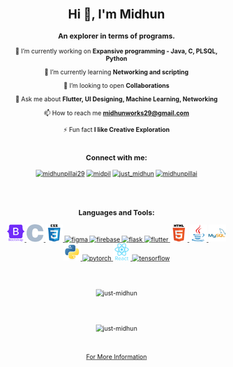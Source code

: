 <h1 align="center">Hi 👋, I'm Midhun</h1>
<h3 align="center">An explorer in terms of programs.</h3>

<div align="center">

🔭 I’m currently working on **Expansive programming - Java, C, PLSQL, Python**

🌱 I’m currently learning **Networking and scripting**

👯 I’m looking to open **Collaborations**

💬 Ask me about **Flutter, UI Designing, Machine Learning, Networking**

📫 How to reach me **midhunworks29@gmail.com**

⚡ Fun fact **I like Creative Exploration**
<br></br>
<h3 >Connect with me:</h3>
<p >
<a href="https://linkedin.com/in/midhunpillai29" target="blank"><img align="center" src="https://raw.githubusercontent.com/rahuldkjain/github-profile-readme-generator/master/src/images/icons/Social/linked-in-alt.svg" alt="midhunpillai29" height="30" width="40" /></a>
<a href="https://kaggle.com/midpil" target="blank"><img align="center" src="https://raw.githubusercontent.com/rahuldkjain/github-profile-readme-generator/master/src/images/icons/Social/kaggle.svg" alt="midpil" height="30" width="40" /></a>
<a href="https://www.behance.net/just_midhun" target="blank"><img align="center" src="https://raw.githubusercontent.com/rahuldkjain/github-profile-readme-generator/master/src/images/icons/Social/behance.svg" alt="just_midhun" height="30" width="40" /></a>
<a href="https://www.leetcode.com/midhunpillai" target="blank"><img align="center" src="https://raw.githubusercontent.com/rahuldkjain/github-profile-readme-generator/master/src/images/icons/Social/leet-code.svg" alt="midhunpillai" height="30" width="40" /></a>
</p>
<br></br>
<h3 >Languages and Tools:</h3>
<p > <a href="https://getbootstrap.com" target="_blank" rel="noreferrer"> <img src="https://raw.githubusercontent.com/devicons/devicon/master/icons/bootstrap/bootstrap-plain-wordmark.svg" alt="bootstrap" width="40" height="40"/> </a> <a href="https://www.cprogramming.com/" target="_blank" rel="noreferrer"> <img src="https://raw.githubusercontent.com/devicons/devicon/master/icons/c/c-original.svg" alt="c" width="40" height="40"/> </a> <a href="https://www.w3schools.com/css/" target="_blank" rel="noreferrer"> <img src="https://raw.githubusercontent.com/devicons/devicon/master/icons/css3/css3-original-wordmark.svg" alt="css3" width="40" height="40"/> </a> <a href="https://www.figma.com/" target="_blank" rel="noreferrer"> <img src="https://www.vectorlogo.zone/logos/figma/figma-icon.svg" alt="figma" width="40" height="40"/> </a> <a href="https://firebase.google.com/" target="_blank" rel="noreferrer"> <img src="https://www.vectorlogo.zone/logos/firebase/firebase-icon.svg" alt="firebase" width="40" height="40"/> </a> <a href="https://flask.palletsprojects.com/" target="_blank" rel="noreferrer"> <img src="https://www.vectorlogo.zone/logos/pocoo_flask/pocoo_flask-icon.svg" alt="flask" width="40" height="40"/> </a> <a href="https://flutter.dev" target="_blank" rel="noreferrer"> <img src="https://www.vectorlogo.zone/logos/flutterio/flutterio-icon.svg" alt="flutter" width="40" height="40"/> </a> <a href="https://www.w3.org/html/" target="_blank" rel="noreferrer"> <img src="https://raw.githubusercontent.com/devicons/devicon/master/icons/html5/html5-original-wordmark.svg" alt="html5" width="40" height="40"/> </a> <a href="https://www.java.com" target="_blank" rel="noreferrer"> <img src="https://raw.githubusercontent.com/devicons/devicon/master/icons/java/java-original.svg" alt="java" width="40" height="40"/> </a> <a href="https://www.mysql.com/" target="_blank" rel="noreferrer"> <img src="https://raw.githubusercontent.com/devicons/devicon/master/icons/mysql/mysql-original-wordmark.svg" alt="mysql" width="40" height="40"/> </a> <a href="https://www.python.org" target="_blank" rel="noreferrer"> <img src="https://raw.githubusercontent.com/devicons/devicon/master/icons/python/python-original.svg" alt="python" width="40" height="40"/> </a> <a href="https://pytorch.org/" target="_blank" rel="noreferrer"> <img src="https://www.vectorlogo.zone/logos/pytorch/pytorch-icon.svg" alt="pytorch" width="40" height="40"/> </a> <a href="https://reactjs.org/" target="_blank" rel="noreferrer"> <img src="https://raw.githubusercontent.com/devicons/devicon/master/icons/react/react-original-wordmark.svg" alt="react" width="40" height="40"/> </a> <a href="https://www.tensorflow.org" target="_blank" rel="noreferrer"> <img src="https://www.vectorlogo.zone/logos/tensorflow/tensorflow-icon.svg" alt="tensorflow" width="40" height="40"/> </a> </p>
<br></br>
<p><img align="center" src="https://github-readme-stats.vercel.app/api/top-langs?username=just-midhun&show_icons=true&locale=en&layout=compact" alt="just-midhun" /></p>
<br></br>
<p><img align="center" src="https://github-readme-streak-stats.herokuapp.com/?user=just-midhun&" alt="just-midhun" /></p>
<br></br>
<a href="https://github.com/Just-Midhun/Just-Midhun/blob/main/MidhunCV.pdf?raw=true" >For More Information</a>

</div>
